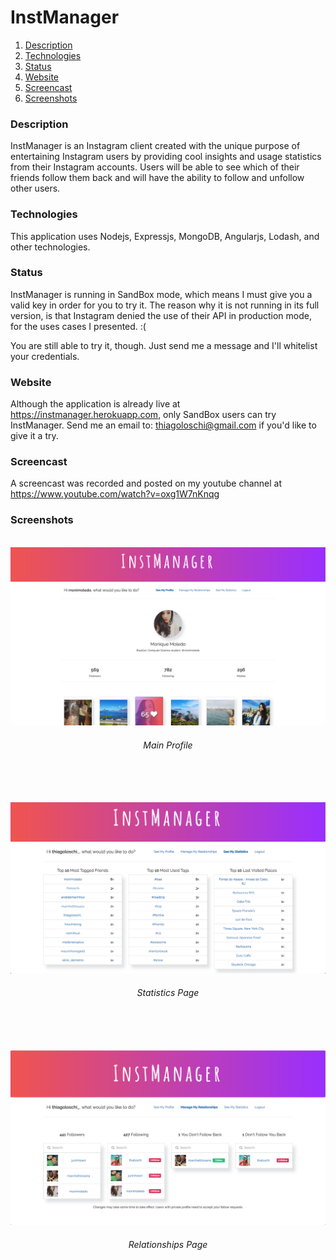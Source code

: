 # InstManager

1. [Description](#description)
2. [Technologies](#technologies)
3. [Status](#status)
4. [Website](#website)
5. [Screencast](#screencast)
6. [Screenshots](#screenshots)

### Description
InstManager is an Instagram client created with the unique purpose of entertaining Instagram users by providing cool insights and usage statistics from their Instagram accounts. Users will be able to see which of their friends follow them back and will have the ability to follow and unfollow other users.
<br /> 

### Technologies
This application uses Nodejs, Expressjs, MongoDB, Angularjs, Lodash, and other technologies.
<br />

### Status
InstManager is running in SandBox mode, which means I must give you a valid key in order for you to try it. The reason why it is not running in its full version, is that Instagram denied the use of their API in production mode, for the uses cases I presented. :(

You are still able to try it, though. Just send me a message and I'll whitelist your credentials.
<br /> 

### Website
Although the application is already live at https://instmanager.herokuapp.com, only SandBox users can try InstManager. Send me an email to: thiagoloschi@gmail.com if you'd like to give it a try.
<br /> 

### Screencast
A screencast was recorded and posted on my youtube channel at https://www.youtube.com/watch?v=oxg1W7nKnqg
<br /> 

### Screenshots
<br /> 

<img src="public/img/main.png"/>
<h6 align="center">Main Profile</h6>
<br/><br/><br/>

<img src="public/img/stats.png"/>
<h6 align="center">Statistics Page</h6>
<br/><br/><br/>

<img src="public/img/relationships.png"/>
<h6 align="center">Relationships Page</h6>
<br/><br/><br/>


